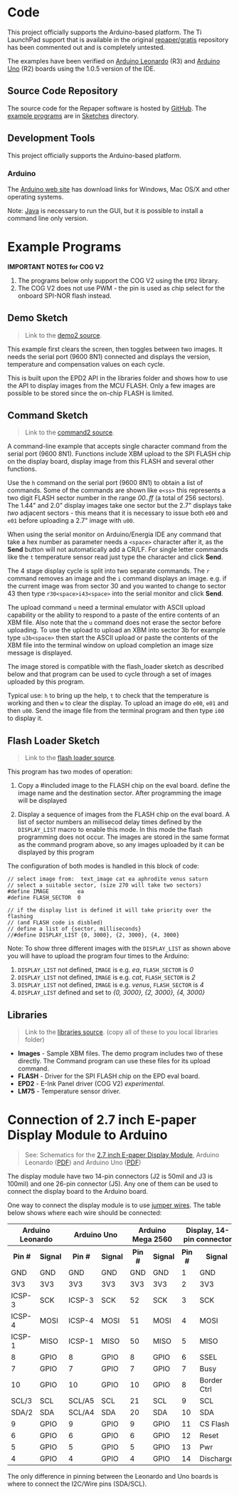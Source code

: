 # Code

This project officially supports the Arduino-based platform. The Ti LaunchPad support that is 
available in the original [repaper/gratis](https://github.com/repaper/gratis) repository 
has been commented out and is completely untested.

The examples have been verified on [Arduino Leonardo](http://arduino.cc/en/Main/ArduinoBoardLeonardo) (R3) and [Arduino Uno](http://arduino.cc/en/Main/ArduinoBoardUno) (R2) boards using
the 1.0.5 version of the IDE.

## Source Code Repository

The source code for the Repaper software is hosted by
[GitHub](https://github.com/embeddedartists/gratis). The [example programs](#example-programs) are in
[Sketches](https://github.com/embeddedartists/gratis/tree/master/Sketches) directory.


## Development Tools

This project officially supports the Arduino-based platform.

### Arduino

The [Arduino web site](http://www.arduino.cc) has download links for
Windows, Mac OS/X and other operating systems.

Note: [Java](http://java.com) is necessary to run the GUI, but it is
possible to install a command line only version.

# Example Programs

**IMPORTANT NOTES for COG V2**

1. The programs below only support the COG V2 using the `EPD2` library.
2. The COG V2 does not use PWM - the pin is used as chip select for the
   onboard SPI-NOR flash instead.


## Demo Sketch

> Link to the [demo2 source](https://github.com/embeddedartists/gratis/tree/master/Sketches/demo2).

This example first clears the screen, then toggles between two images.
It needs the serial port (9600 8N1) connected and displays the version,
temperature and compensation values on each cycle.

This is built upon the EPD2 API in the libraries folder and shows how
to use the API to display images from the MCU FLASH.  Only a few images
are possible to be stored since the on-chip FLASH is limited.


## Command Sketch

> Link to the [command2 source](https://github.com/embeddedartists/gratis/tree/master/Sketches/command2).

A command-line example that accepts single character command from the
serial port (9600 8N1).  Functions include XBM upload to the SPI FLASH
chip on the display board, display image from this FLASH and
several other functions.

Use the `h` command on the serial port (9600 8N1) to obtain a list of
commands.  Some of the commands are shown like `e<ss>` this *<ss>*
represents a two digit FLASH sector number in the range *00..ff* (a
total of 256 sectors).  The 1.44" and 2.0" display images take one sector
but the 2.7" displays take *two* adjacent sectors - this means that 
it is necessary to issue both `e00` and `e01` before uploading a 2.7" image
with `u00`.

When using the serial monitor on Arduino/Energia IDE any command that
take a hex number as parameter needs a `<space>` character after it, as
the **Send** button will not automatically add a CR/LF.  For single
letter commands like the `t` temperature sensor read just type the
character and click **Send**.

The 4 stage display cycle is split into two separate commands. The `r`
command removes an image and the `i` command displays an image.
e.g. if the current image was from sector 30 and you wanted to change
to sector 43 then type `r30<space>i43<space>` into the serial monitor
and click **Send**.

The upload command `u` need a terminal emulator with ASCII upload
capability or the ability to respond to a paste of the entire contents
of an XBM file.  Also note that the `u` command does not erase the
sector before uploading.  To use the upload to upload an XBM into
sector 3b for example type `u3b<space>` then start the ASCII upload or
paste the contents of the XBM file into the terminal window on upload
completion an image size message is displayed.

The image stored is compatible with the flash_loader sketch as
described below and that program can be used to cycle through a set of
images uploaded by this program.

Typical use: `h` to bring up the help, `t` to check that the temperature
is working and then `w` to clear the display. To upload an image do `e00`,
`e01` and then `u00`. Send the image file from the terminal program and then
type `i00` to display it.

## Flash Loader Sketch

> Link to the [flash loader source](https://github.com/embeddedartists/gratis/tree/master/Sketches/flash_loader2).

This program has two modes of operation:

1. Copy a #included image to the FLASH chip on the eval board.  define
   the image name and the destination sector.  After programming the
   image will be displayed

2. Display a sequence of images from the FLASH chip on the eval board.
   A list of sector numbers an millisecod delay times defined by the
   `DISPLAY_LIST` macro to enable this mode.  In this mode the flash
   programming does not occur.  The images are stored in the same
   format as the command program above, so any images uploaded by it
   can be displayed by this program

The configuration of both modes is handled in this block of code:

<pre><code>// select image from:  text_image cat ea aphrodite venus saturn
// select a suitable sector, (size 270 will take two sectors)
#define IMAGE         ea
#define FLASH_SECTOR  0

// if the display list is defined it will take priority over the flashing
// (and FLASH code is disbled)
// define a list of {sector, milliseconds}
//#define DISPLAY_LIST {0, 3000}, {2, 3000}, {4, 3000}
</code></pre>

Note: To show three different images with the `DISPLAY_LIST` as shown 
above you will have to upload the program four times to the Arduino:

1. `DISPLAY_LIST` not defined, `IMAGE` is e.g. *ea*, `FLASH_SECTOR` is *0*
2. `DISPLAY_LIST` not defined, `IMAGE` is e.g. *cat*, `FLASH_SECTOR` is *2*
3. `DISPLAY_LIST` not defined, `IMAGE` is e.g. *venus*, `FLASH_SECTOR` is *4*
4. `DISPLAY_LIST` defined and set to *{0, 3000}, {2, 3000}, {4, 3000}*


## Libraries

> Link to the [libraries source](https://github.com/embeddedartists/gratis/tree/master/Sketches/libraries).
(copy all of these to you local libraries folder)

* **Images** - Sample XBM files.  The demo program includes two of
  these directly.  The Command program can use these files for its
  upload command.
* **FLASH** - Driver for the SPI FLASH chip on the EPD eval board.
* **EPD2** - E-Ink Panel driver (COG V2) *experimental*.
* **LM75** - Temperature sensor driver.


# Connection of 2.7 inch E-paper Display Module to Arduino

> See: Schematics for the [2.7 inch E-paper Display Module](http://www.embeddedartists.com/products/displays/lcd_27_epaper.php), Arduino Leonardo ([PDF](http://arduino.cc/en/uploads/Main/arduino-leonardo-schematic_3b.pdf)) and Arduino Uno ([PDF](http://arduino.cc/en/uploads/Main/Arduino_Uno_Rev3-schematic.pdf))

The display module have two 14-pin connectors (J2 is 50mil and J3 is 100mil) and one 26-pin
connector (J5). Any one of them can be used to connect the display board to the Arduino board.

One way to connect the display module is to use [jumper wires](http://www.embeddedartists.com/products/acc/acc_wire_fm.php). The table below shows where each wire should be connected:

<table>
  <tr><th colspan="2">Arduino Leonardo</th><th colspan="2">Arduino Uno</th><th colspan="2">Arduino Mega 2560</th><th colspan="2">Display, 14-pin connector</th></tr>
  <tr><th>Pin #</th><th>Signal</th><th>Pin #</th><th>Signal</th><th>Pin #</th><th>Signal</th><th>Pin #</th><th>Signal</th></tr>
  <tr><td>GND</td><td>GND</td>     <td>GND</td><td>GND</td>     <td>GND</td><td>GND</td>  <td>1</td><td>GND</td></tr>
  <tr><td>3V3</td><td>3V3</td>     <td>3V3</td><td>3V3</td>     <td>3V3</td><td>3V3</td>  <td>2</td><td>3V3</td></tr>
  <tr><td>ICSP-3</td><td>SCK</td>  <td>ICSP-3</td><td>SCK</td>  <td>52</td><td>SCK</td>   <td>3</td><td>SCK</td></tr>
  <tr><td>ICSP-4</td><td>MOSI</td> <td>ICSP-4</td><td>MOSI</td> <td>51</td><td>MOSI</td>  <td>4</td><td>MOSI</td></tr>
  <tr><td>ICSP-1</td><td>MISO</td> <td>ICSP-1</td><td>MISO</td> <td>50</td><td>MISO</td>  <td>5</td><td>MISO</td></tr>
  <tr><td>8</td><td>GPIO</td>      <td>8</td><td>GPIO</td>      <td>8</td><td>GPIO</td>   <td>6</td><td>SSEL</td></tr>
  <tr><td>7</td><td>GPIO</td>      <td>7</td><td>GPIO</td>      <td>7</td><td>GPIO</td>   <td>7</td><td>Busy</td></tr>
  <tr><td>10</td><td>GPIO</td>     <td>10</td><td>GPIO</td>     <td>10</td><td>GPIO</td>  <td>8</td><td>Border Ctrl</td></tr>
  <tr><td>SCL/3</td><td>SCL</td>   <td>SCL/A5</td><td>SCL</td>  <td>21</td><td>SCL</td>   <td>9</td><td>SCL</td></tr>
  <tr><td>SDA/2</td><td>SDA</td>   <td>SCL/A4</td><td>SDA</td>  <td>20</td><td>SDA</td>   <td>10</td><td>SDA</td></tr>
  <tr><td>9</td><td>GPIO</td>      <td>9</td><td>GPIO</td>      <td>9</td><td>GPIO</td>   <td>11</td><td>CS Flash</td></tr>
  <tr><td>6</td><td>GPIO</td>      <td>6</td><td>GPIO</td>      <td>6</td><td>GPIO</td>   <td>12</td><td>Reset</td></tr>
  <tr><td>5</td><td>GPIO</td>      <td>5</td><td>GPIO</td>      <td>5</td><td>GPIO</td>   <td>13</td><td>Pwr</td></tr>
  <tr><td>4</td><td>GPIO</td>      <td>4</td><td>GPIO</td>      <td>4</td><td>GPIO</td>   <td>14</td><td>Discharge</td></tr>
</table>

The only difference in pinning between the Leonardo and Uno boards is where to connect the I2C/Wire pins (SDA/SCL).

